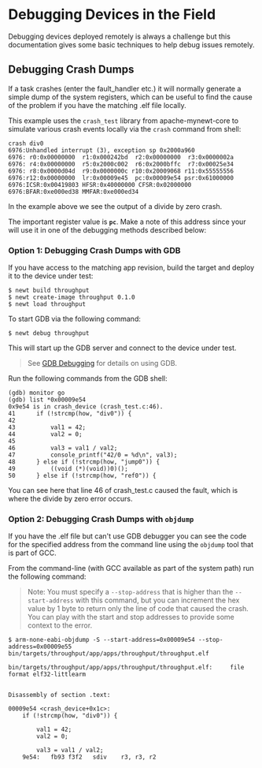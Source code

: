 # Debugging Devices in the Field

Debugging devices deployed remotely is always a challenge but this documentation
gives some basic techniques to help debug issues remotely.

## Debugging Crash Dumps

If a task crashes (enter the fault_handler etc.) it will normally generate a
simple dump of the system registers, which can be useful to find the cause
of the problem if you have the matching .elf file locally.

This example uses the `crash_test` library from apache-mynewt-core to
simulate various crash events locally via the `crash` command from shell:

```
crash div0
6976:Unhandled interrupt (3), exception sp 0x2000a960
6976: r0:0x00000000  r1:0x000242bd  r2:0x00000000  r3:0x0000002a
6976: r4:0x00000000  r5:0x2000c002  r6:0x2000bffc  r7:0x00025e34
6976: r8:0x0000d04d  r9:0x0000000c r10:0x20009068 r11:0x55555556
6976:r12:0x00000000  lr:0x00009e45  pc:0x00009e54 psr:0x61000000
6976:ICSR:0x00419803 HFSR:0x40000000 CFSR:0x02000000
6976:BFAR:0xe000ed38 MMFAR:0xe000ed34
```

In the example above we see the output of a divide by zero crash.

The important register value is **`pc`**. Make a note of this address since your
will use it in one of the debugging methods described below:

### Option 1: Debugging Crash Dumps with GDB

If you have access to the matching app revision, build the target and deploy it
to the device under test:

```
$ newt build throughput
$ newt create-image throughput 0.1.0
$ newt load throughput
```

To start GDB via the following command:

```
$ newt debug throughput
```

This will start up the GDB server and connect to the device under test.

> See [GDB Debugging](07_GDBDebugging.bd) for details on using GDB.

Run the following commands from the GDB shell:

```
(gdb) monitor go
(gdb) list *0x00009e54
0x9e54 is in crash_device (crash_test.c:46).
41	    if (!strcmp(how, "div0")) {
42
43	        val1 = 42;
44	        val2 = 0;
45
46	        val3 = val1 / val2;
47	        console_printf("42/0 = %d\n", val3);
48	    } else if (!strcmp(how, "jump0")) {
49	        ((void (*)(void))0)();
50	    } else if (!strcmp(how, "ref0")) {
```

You can see here that line 46 of crash_test.c caused the fault, which is
where the divide by zero error occurs.

### Option 2: Debugging Crash Dumps with `objdump`

If you have the .elf file but can't use GDB debugger you can see the code for
the specified address from the command line using the `objdump` tool that is
part of GCC.

From the command-line (with GCC available as part of the system path) run the
following command:

> Note: You must specify a `--stop-address` that is higher than the
`--start-address` with this command, but you can increment the hex value by 1
byte to return only the line of code that caused the crash. You can play
with the start and stop addresses to provide some context to the error.

```
$ arm-none-eabi-objdump -S --start-address=0x00009e54 --stop-address=0x00009e55 bin/targets/throughput/app/apps/throughput/throughput.elf

bin/targets/throughput/app/apps/throughput/throughput.elf:     file format elf32-littlearm


Disassembly of section .text:

00009e54 <crash_device+0x1c>:
    if (!strcmp(how, "div0")) {

        val1 = 42;
        val2 = 0;

        val3 = val1 / val2;
    9e54:	fb93 f3f2 	sdiv	r3, r3, r2
```
